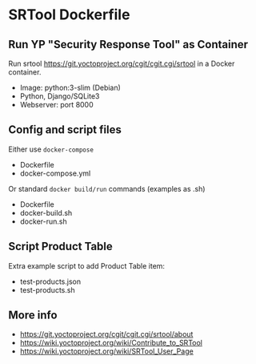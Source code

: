 # SRTool Dockerfile
## Run YP "Security Response Tool" as Container

Run srtool https://git.yoctoproject.org/cgit/cgit.cgi/srtool in a Docker container.

- Image: python:3-slim (Debian)
- Python, Django/SQLite3
- Webserver: port 8000

## Config and script files

Either use `docker-compose`

- Dockerfile
- docker-compose.yml

Or standard `docker build/run` commands (examples as .sh)

- Dockerfile
- docker-build.sh
- docker-run.sh

## Script Product Table

Extra example script to add Product Table item:

- test-products.json
- test-products.sh

## More info

* https://git.yoctoproject.org/cgit/cgit.cgi/srtool/about
* https://wiki.yoctoproject.org/wiki/Contribute_to_SRTool
* https://wiki.yoctoproject.org/wiki/SRTool_User_Page
